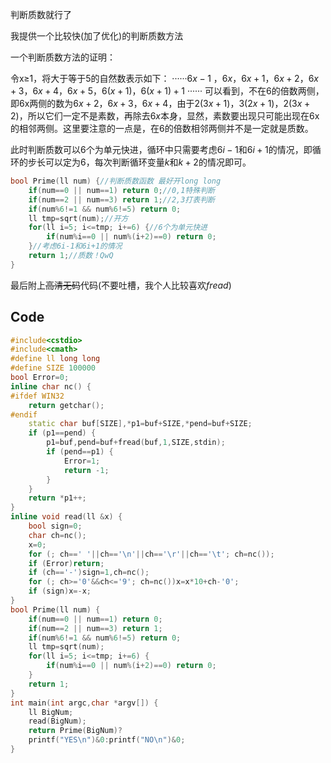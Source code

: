 判断质数就行了

我提供一个比较快(加了优化)的判断质数方法

一个判断质数方法的证明：

令x≥1，将大于等于5的自然数表示如下：
······${{6x-1}}$ ，${{6x}}$，${{6x+1}}$，${{6x+2}}$，${{6x+3}}$，${{6x+4}}$，${{6x+5}}$，${{6(x+1)}}$，${{6(x+1)+1}}$ ······
可以看到，不在6的倍数两侧，即6x两侧的数为${{6x+2}}$，${{6x+3}}$，${{6x+4}}$，由于${{2(3x+1)}}$，${{3(2x+1)}}$，${{2(3x+2)}}$，所以它们一定不是素数，再除去${{6x}}$本身，显然，素数要出现只可能出现在6x的相邻两侧。这里要注意的一点是，在6的倍数相邻两侧并不是一定就是质数。

此时判断质数可以6个为单元快进，循环中只需要考虑${{6i-1}}$和${{6i+1}}$的情况，即循环的步长可以定为6，每次判断循环变量${{k}}$和${{k+2}}$的情况即可。

```cpp
bool Prime(ll num) {//判断质数函数 最好开long long
    if(num==0 || num==1) return 0;//0,1特殊判断
    if(num==2 || num==3) return 1;//2,3打表判断
    if(num%6!=1 && num%6!=5) return 0;
    ll tmp=sqrt(num);//开方
    for(ll i=5; i<=tmp; i+=6) {//6个为单元快进
        if(num%i==0 || num%(i+2)==0) return 0;
    }//考虑6i-1和6i+1的情况
    return 1;//质数！QwQ
}
```

最后附上~~高清无码~~代码(不要吐槽，我个人比较喜欢$fread$)

## Code
```cpp
#include<cstdio>
#include<cmath>
#define ll long long
#define SIZE 100000
bool Error=0;
inline char nc() {
#ifdef WIN32
    return getchar();
#endif
    static char buf[SIZE],*p1=buf+SIZE,*pend=buf+SIZE;
    if (p1==pend) {
        p1=buf,pend=buf+fread(buf,1,SIZE,stdin);
        if (pend==p1) {
            Error=1;
            return -1;
        }
    }
    return *p1++;
}
inline void read(ll &x) {
    bool sign=0;
    char ch=nc();
    x=0;
    for (; ch==' '||ch=='\n'||ch=='\r'||ch=='\t'; ch=nc());
    if (Error)return;
    if (ch=='-')sign=1,ch=nc();
    for (; ch>='0'&&ch<='9'; ch=nc())x=x*10+ch-'0';
    if (sign)x=-x;
}
bool Prime(ll num) {
    if(num==0 || num==1) return 0;
    if(num==2 || num==3) return 1;
    if(num%6!=1 && num%6!=5) return 0;
    ll tmp=sqrt(num);
    for(ll i=5; i<=tmp; i+=6) {
        if(num%i==0 || num%(i+2)==0) return 0;
    }
    return 1;
}
int main(int argc,char *argv[]) {
    ll BigNum;
    read(BigNum);
    return Prime(BigNum)?
	printf("YES\n")&0:printf("NO\n")&0;
}
```